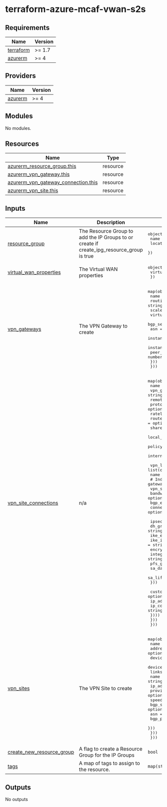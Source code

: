 # terraform-azure-mcaf-vwan-s2s
<!-- BEGIN_TF_DOCS -->
## Requirements

| Name | Version |
|------|---------|
| <a name="requirement_terraform"></a> [terraform](#requirement\_terraform) | >= 1.7 |
| <a name="requirement_azurerm"></a> [azurerm](#requirement\_azurerm) | >= 4 |

## Providers

| Name | Version |
|------|---------|
| <a name="provider_azurerm"></a> [azurerm](#provider\_azurerm) | >= 4 |

## Modules

No modules.

## Resources

| Name | Type |
|------|------|
| [azurerm_resource_group.this](https://registry.terraform.io/providers/hashicorp/azurerm/latest/docs/resources/resource_group) | resource |
| [azurerm_vpn_gateway.this](https://registry.terraform.io/providers/hashicorp/azurerm/latest/docs/resources/vpn_gateway) | resource |
| [azurerm_vpn_gateway_connection.this](https://registry.terraform.io/providers/hashicorp/azurerm/latest/docs/resources/vpn_gateway_connection) | resource |
| [azurerm_vpn_site.this](https://registry.terraform.io/providers/hashicorp/azurerm/latest/docs/resources/vpn_site) | resource |

## Inputs

| Name | Description | Type | Default | Required |
|------|-------------|------|---------|:--------:|
| <a name="input_resource_group"></a> [resource\_group](#input\_resource\_group) | The Resource Group to add the IP Groups to or create if create\_ipg\_resource\_group is true | <pre>object({<br>    name     = string<br>    location = string<br>  })</pre> | n/a | yes |
| <a name="input_virtual_wan_properties"></a> [virtual\_wan\_properties](#input\_virtual\_wan\_properties) | The Virtual WAN properties | <pre>object({<br>    virtual_wan_id = string<br>  })</pre> | n/a | yes |
| <a name="input_vpn_gateways"></a> [vpn\_gateways](#input\_vpn\_gateways) | The VPN Gateway to create | <pre>map(object({<br>    name               = string<br>    routing_preference = string<br>    scale_unit         = number<br>    virtual_hub_id     = string<br>    bgp_settings = optional(object({<br>      asn                            = number<br>      instance_0_bgp_peering_address = optional(string)<br>      instance_1_bgp_peering_address = optional(string)<br>      peer_weight                    = number<br>    }))<br>  }))</pre> | n/a | yes |
| <a name="input_vpn_site_connections"></a> [vpn\_site\_connections](#input\_vpn\_site\_connections) | n/a | <pre>map(object({<br>    name                                  = string<br>    vpn_gateway_name                      = string<br>    remote_vpn_site_name                  = string<br>    protocol                              = optional(string)<br>    ratelimit_enabled                     = optional(bool)<br>    route_weight                          = optional(number)<br>    shared_key                            = optional(string)<br>    local_azure_ip_address_enabled        = optional(bool)<br>    policy_based_traffic_selector_enabled = optional(bool)<br>    internet_security_enabled             = optional(bool)<br><br>    vpn_links = list(object({<br>      name = string<br>      # Index of the link on the vpn gateway<br>      vpn_site_link_number = number<br>      bandwidth_mbps       = optional(number)<br>      bgp_enabled          = optional(bool)<br>      connection_mode      = optional(string)<br><br>      ipsec_policy = optional(object({<br>        dh_group                 = string<br>        ike_encryption_algorithm = string<br>        ike_integrity_algorithm  = string<br>        encryption_algorithm     = string<br>        integrity_algorithm      = string<br>        pfs_group                = string<br>        sa_data_size_kb          = string<br>        sa_lifetime_sec          = string<br>      }))<br><br>      custom_bgp_address = optional(list(object({<br>        ip_address          = string<br>        ip_configuration_id = string<br>      })))<br>    }))<br>  }))</pre> | n/a | yes |
| <a name="input_vpn_sites"></a> [vpn\_sites](#input\_vpn\_sites) | The VPN Site to create | <pre>map(object({<br>    name          = string<br>    address_cidrs = optional(list(string))<br>    device_model  = optional(string)<br>    device_vendor = optional(string)<br>    links = list(object({<br>      name          = string<br>      ip_address    = optional(string)<br>      provider_name = optional(string)<br>      speed_in_mbps = optional(number)<br>      bgp_settings = optional(object({<br>        asn                 = number<br>        bgp_peering_address = string<br>      }))<br>    }))<br>  }))</pre> | n/a | yes |
| <a name="input_create_new_resource_group"></a> [create\_new\_resource\_group](#input\_create\_new\_resource\_group) | A flag to create a Resource Group for the IP Groups | `bool` | `true` | no |
| <a name="input_tags"></a> [tags](#input\_tags) | A map of tags to assign to the resource. | `map(string)` | `{}` | no |

## Outputs

No outputs
<!-- END_TF_DOCS -->